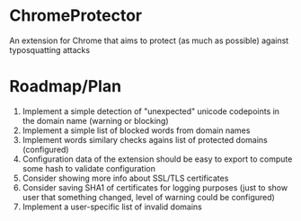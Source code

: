 # ChromeProtector
An extension for Chrome that aims to protect (as much as possible) against typosquatting attacks


# Roadmap/Plan

1. Implement a simple detection of "unexpected" unicode codepoints in the domain name (warning or blocking)
2. Implement a simple list of blocked words from domain names
3. Implement words similary checks agains list of protected domains (configured)
4. Configuration data of the extension should be easy to export to compute some hash to validate configuration
5. Consider showing more info about SSL/TLS certificates
6. Consider saving SHA1 of certificates for logging purposes (just to show user that something changed, level of warning could be configured)
7. Implement a user-specific list of invalid domains
